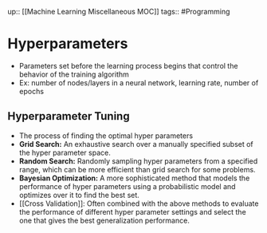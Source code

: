 up:: [[Machine Learning Miscellaneous MOC]]
tags:: #Programming 
# Hyperparameters
- Parameters set before the learning process begins that control the behavior of the training algorithm
- Ex: number of nodes/layers in a neural network, learning rate, number of epochs

## Hyperparameter Tuning
- The process of finding the optimal hyper parameters
- **Grid Search:** An exhaustive search over a manually specified subset of the hyper parameter space.
- **Random Search:** Randomly sampling hyper parameters from a specified range, which can be more efficient than grid search for some problems.
- **Bayesian Optimization:** A more sophisticated method that models the performance of hyper parameters using a probabilistic model and optimizes over it to find the best set.
- [[Cross Validation]]: Often combined with the above methods to evaluate the performance of different hyper parameter settings and select the one that gives the best generalization performance.

